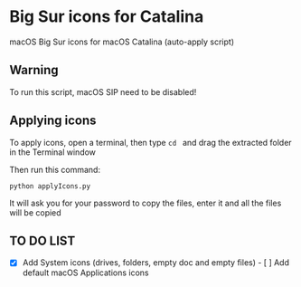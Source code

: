 # Big Sur icons for Catalina

macOS Big Sur icons for macOS Catalina (auto-apply script)

## Warning

To run this script, macOS SIP need to be disabled!

## Applying icons

To apply icons, open a terminal, then type ``cd `` and drag the extracted folder in the Terminal window

Then run this command:

```
python applyIcons.py
```

It will ask you for your password to copy the files, enter it and all the files will be copied

## TO DO LIST

- [x] Add System icons (drives, folders, empty doc and empty files)
- [ ] Add default macOS Applications icons

